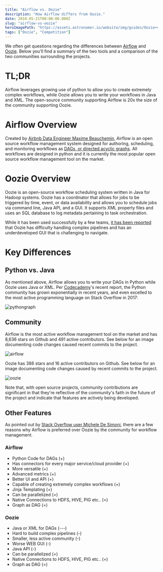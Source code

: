 ```yaml
---
title: "Airflow vs. Oozie"
description: "How Airflow differs from Oozie."
date: 2018-05-21T00:00:00.000Z
slug: "airflow-vs-oozie"
heroImagePath: "https://assets.astronomer.io/website/img/guides/Oozie+vs+Airflow.png"
tags: ["Oozie", "Competition"]
---
```


We often get questions regarding the differences between [Airflow](https://airflow.apache.org/) and [Oozie](http://oozie.apache.org/). Below you'll find a summary of the two tools and a comparison of the two communities surrounding the projects.

# TL;DR

Airflow leverages growing use of python to allow you to create extremely complex workflows, while Oozie allows you to write your workflows in Java and XML. The open-source community supporting Airflow is 20x the size of the community supporting Oozie.

# Airflow Overview

Created by [Airbnb Data Engineer Maxime Beauchemin](https://www.linkedin.com/in/maximebeauchemin), Airflow is an open source workflow management system designed for authoring, scheduling, and monitoring workflows as [DAGs, or directed acyclic graphs](https://www.astronomer.io/guides/dags/). All workflows are designed in python and it is currently the most popular open source workflow management tool on the market.

# Oozie Overview

Oozie is an open-source workflow scheduling system written in Java for Hadoop systems. Oozie has a coordinator that allows for jobs to be triggered by time, event, or data availability and allows you to schedule jobs via command line, Java API, and a GUI. It supports XML property files and uses an SQL database to log metadata pertaining to task orchestration.

While it has been used successfully by a few teams, [it has been reported](https://stackoverflow.com/questions/47928995/which-one-to-choose-apache-oozie-or-apache-airflow-need-a-comparison) that Oozie has difficulty handling complex pipelines and has an underdeveloped GUI that is challenging to navigate.

# Key Differences

## Python vs. Java

As mentioned above, Airflow allows you to write your DAGs in Python while Oozie uses Java or XML. Per [Codecademy](https://codecademy.com)'s recent report, the Python community has grown exponentially in recent years, and even excelled to the most active programming language on Stack Overflow in 2017:

![pythongraph](https://assets.astronomer.io/website/img/guides/lo5t9UKVQ1VDW8zq1fQg_growth-of-python.png)

## Community

Airflow is the most active workflow management tool on the market and has 8,636 stars on Github and 491 active contributors. See below for an image documenting code changes caused recent commits to the project.

![airflow](https://assets.astronomer.io/website/img/guides/Screen+Shot+2018-07-10+at+4.26.28+PM.png)

Oozie has 386 stars and 16 active contributors on Github. See below for an image documenting code changes caused by recent commits to the project.

![oozie](https://assets.astronomer.io/website/img/guides/Screen+Shot+2018-07-10+at+4.26.17+PM.png)

Note that, with open source projects, community contributions are significant in that they're reflective of the community's faith in the future of the project and indicate that features are actively being developed.

## Other Features

As pointed out by [Stack Overflow user Michele De Simoni](https://stackoverflow.com/users/8050556/michele-ubik-de-simoni), there are a few reasons why Airflow is preferred over Oozie by the community for workflow management.

### Airflow

- Python Code for DAGs (+)
- Has connectors for every major service/cloud provider (+)
- More versatile (+)
- Advanced metrics (+)
- Better UI and API (+)
- Capable of creating extremely complex workflows (+)
- Jinja Templating (+)
- Can be parallelized (=)
- Native Connections to HDFS, HIVE, PIG etc.. (=)
- Graph as DAG (=)

### Oozie

- Java or XML for DAGs (---)
- Hard to build complex pipelines (-)
- Smaller, less active community (-)
- Worse WEB GUI (-)
- Java API (-)
- Can be parallelized (=)
- Native Connections to HDFS, HIVE, PIG etc.. (=)
- Graph as DAG (=)
